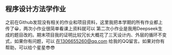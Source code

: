 ## 程序设计方法学作业

之前在Github发现没有相关的作业和项目资料，这里我把本学期的所有作业都上传了😀，两次小作业很简单看课上资料就可以
第二次小作业是我用Deepseek生成的题目改的。期末项目我的证明比较冗长大概花了三天设计内、外层的循环不变式，如果你有问题，可以
在1306655260@qq.com 给我的QQ留言。如果对你有帮助，可以给个星星😎😎 
